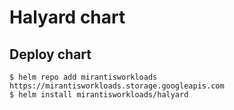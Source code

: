 # Halyard chart

## Deploy chart
```console
$ helm repo add mirantisworkloads https://mirantisworkloads.storage.googleapis.com
$ helm install mirantisworkloads/halyard
```
